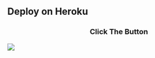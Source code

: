 ## Deploy on Heroku
<h3 align="center">Click The Button</h3>
<a href="https://dashboard.heroku.com/new?template=https://github.com/ayrizz/Nay"><img src="https://www.herokucdn.com/deploy/button.svg"></a>
</div>
